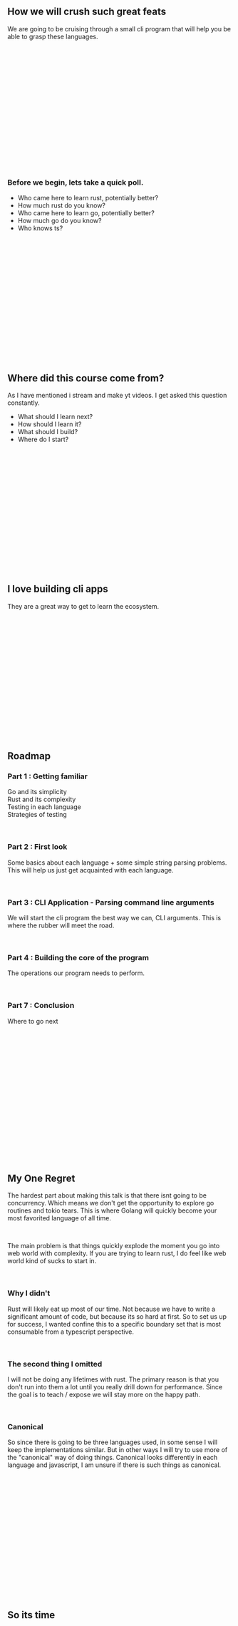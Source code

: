 ## How we will crush such great feats
We are going to be cruising through a small cli program that will help you be
able to grasp these languages.

<br />
<br />
<br />
<br />
<br />
<br />
<br />
<br />
<br />
<br />
<br />
<br />
<br />
<br />
<br />
<br />

### Before we begin, lets take a quick poll.
* Who came here to learn rust, potentially better?
* How much rust do you know?
* Who came here to learn go, potentially better?
* How much go do you know?
* Who knows ts?

<br />
<br />
<br />
<br />
<br />
<br />
<br />
<br />
<br />
<br />
<br />
<br />
<br />
<br />
<br />
<br />

## Where did this course come from?
As I have mentioned i stream and make yt videos.  I get asked this question constantly.

* What should I learn next?
* How should I learn it?
* What should I build?
* Where do I start?

<br />
<br />
<br />
<br />
<br />
<br />
<br />
<br />
<br />
<br />
<br />
<br />
<br />
<br />
<br />
<br />

## I love building cli apps
They are a great way to get to learn the ecosystem.

<br />
<br />
<br />
<br />
<br />
<br />
<br />
<br />
<br />
<br />
<br />
<br />
<br />
<br />
<br />
<br />

## Roadmap
### Part 1 : Getting familiar
Go and its simplicity<br />
Rust and its complexity<br />
Testing in each language<br />
Strategies of testing<br />

<br />

### Part 2 : First look
Some basics about each language + some simple string parsing problems.  This
will help us just get acquainted with each language.

<br />

### Part 3 : CLI Application - Parsing command line arguments
We will start the cli program the best way we can, CLI arguments.  This is
where the rubber will meet the road.

<br />

### Part 4 : Building the core of the program
The operations our program needs to perform.

<br />

### Part 7 : Conclusion
Where to go next

<br />

<br />
<br />
<br />
<br />
<br />
<br />
<br />
<br />
<br />
<br />
<br />
<br />
<br />
<br />
<br />
<br />

## My One Regret
The hardest part about making this talk is that there isnt going to be
concurrency.  Which means we don't get the opportunity to explore go routines
and tokio tears.  This is where Golang will quickly become your most favorited
language of all time.

<br />

The main problem is that things quickly explode the moment you go into web
world with complexity.  If you are trying to learn rust, I do feel like web
world kind of sucks to start in.

<br />

### Why I didn't
Rust will likely eat up most of our time.  Not because we have to write a
significant amount of code, but because its so hard at first.  So to set us up
for success, I wanted confine this to a specific boundary set that is most
consumable from a typescript perspective.

<br />

### The second thing I omitted
I will not be doing any lifetimes with rust.  The primary reason is that you
don't run into them a lot until you really drill down for performance.  Since
the goal is to teach / expose we will stay more on the happy path.

<br />

### Canonical
So since there is going to be three languages used, in some sense I will keep
the implementations similar.  But in other ways I will try to use more of the
"canonical" way of doing things.  Canonical looks differently in each language
and javascript, I am unsure if there is such things as canonical.

<br />
<br />
<br />
<br />
<br />
<br />
<br />
<br />
<br />
<br />
<br />
<br />
<br />
<br />
<br />
<br />

## So its time

<br />
<br />
<br />
<br />
<br />
<br />
<br />
<br />
<br />
<br />
<br />
<br />
<br />
<br />
<br />
<br />

## WAIT
do you have rust installed?
do you have go installed?

Now would be an excellent time to get that done.  In fact, I think we should
take a quick small break just to ensure it happens.

### Go
[Go Dev Docs](https://go.dev/doc/install) (https://go.dev/doc/install)
- Install the one for your operating system
- You will want a later version of go.  1.18 has generics, very good.

### Rust
```
curl --proto '=https' --tlsv1.2 -sSf https://sh.rustup.rs | sh
```
- You can rustup to get nightly to have more fun features, and there are some
  good features there.
- or just stick to stable for a stable journey.

<br />
<br />
<br />
<br />
<br />
<br />
<br />
<br />
<br />
<br />
<br />
<br />
<br />
<br />
<br />
<br />

